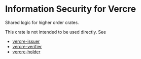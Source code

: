 # Information Security for Vercre

Shared logic for higher order crates.

This crate is not intended to be used directly. See

* [vercre-issuer](https://crates.io/crates/vercre-issuer)
* [vercre-verifier](https://crates.io/crates/vercre-verifier)
* [vercre-holder](https://crates.io/crates/vercre-holder)
